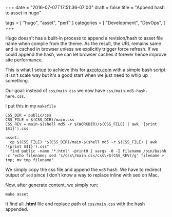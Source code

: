 +++
date = "2016-07-07T17:51:36-07:00"
draft = false
title = "Append hash to asset in hugo"

tags = [ "hugo", "asset", "perf" ]
categories = [
  "Development",
  "DevOps",
]
+++

Hugo doesn't has a built-in process to append a revision/hash to asset
file name when compile from the theme. As the result, the URL remains
same and is cached in browser unless we explicitly trigger force refresh. If we
could append the hash, we can let browser caches it forever hence
improve site performance.

This is what I setup to achieve this for [axcoto.com](axcoto.com) with a simple
bash script. It isn't scale way but it's a good start when we just
need to whip up something.

Our goal: instead of `css/main.css` we now have `css/main-md5-hash-here.css`.

I put this in my `makefile`

```
CSS_DIR = public/css
CSS_FILE = $(CSS_DIR)/main.css
CSS_REV = main-$(shell md5 -r $(WORKDIR)/$(CSS_FILE) | awk '{print $$1}').css

asset:
  cp $(CSS_FILE) "$(CSS_DIR)/main-$(shell md5 -r $(CSS_FILE) | awk '{print $$1}').css"
  find public -name "*.html" -print0 | xargs -0 -I filename /bin/bashh -c "echo filename; sed 's/css\/main.css/css\/$(CSS_REV)/g' filename > tmp; mv tmp filename"
```

We simply copy the css file and append the `md5` hash. We have to
redirect output of `sed` since I don't know a way to replace inline with
sed on Mac.

Now, after generate content, we simply run:

```
make asset
```

It find all **.html** file and replace path of `css/main.css` with the
hash appended.
